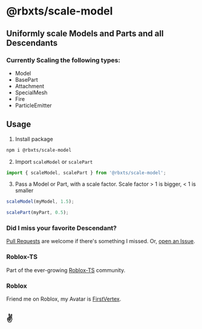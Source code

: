 # @rbxts/scale-model

## Uniformly scale Models and Parts and all Descendants

### Currently Scaling the following types:

* Model
* BasePart
* Attachment
* SpecialMesh
* Fire
* ParticleEmitter

## Usage

1. Install package
```bash
npm i @rbxts/scale-model
```

2. Import `scaleModel` or `scalePart`
```typescript
import { scaleModel, scalePart } from '@rbxts/scale-model';
```
3. Pass a Model or Part, with a scale factor.  Scale factor > 1 is bigger, < 1 is smaller
```typescript
scaleModel(myModel, 1.5);

scalePart(myPart, 0.5);
```

### Did I miss your favorite Descendant?

[Pull Requests](https://github.com/FirstVertex/rbxts-scale-model/pulls) are welcome if there's something I missed.  Or, [open an Issue](https://github.com/FirstVertex/rbxts-scale-model/issues).

### Roblox-TS

Part of the ever-growing [Roblox-TS](https://roblox-ts.com/) community.

### Roblox

Friend me on Roblox, my Avatar is [FirstVertex](https://www.roblox.com/users/2031724732/profile).

## :v: